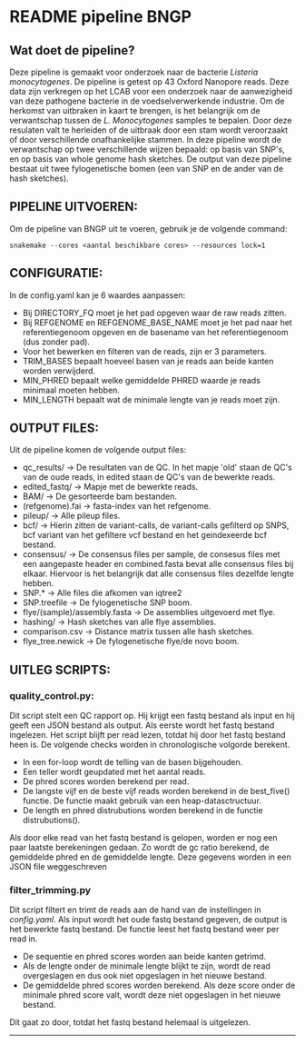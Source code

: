 # README pipeline BNGP

## Wat doet de pipeline?
Deze pipeline is gemaakt voor onderzoek naar de bacterie *Listeria monocytogenes*. De pipeline is getest op 43 Oxford Nanopore reads. Deze data zijn verkregen op het
LCAB voor een onderzoek naar de aanwezigheid van deze pathogene bacterie in de voedselverwerkende industrie. Om de herkomst van uitbraken in kaart te brengen, is het 
belangrijk om de verwantschap tussen de *L. Monocytogenes* samples te bepalen. Door deze resulaten valt te herleiden of de uitbraak door een stam wordt veroorzaakt of
door verschillende onafhankelijke stammen. In deze pipeline wordt de verwantschap op twee verschillende wijzen bepaald: op basis van SNP's, en op basis van whole genome
hash sketches. De output van deze pipeline bestaat uit twee fylogenetische bomen (een van SNP en de ander van de hash sketches). 

## PIPELINE UITVOEREN:
Om de pipeline van BNGP uit te voeren, gebruik je de volgende command:

`snakemake --cores <aantal beschikbare cores> --resources lock=1`

## CONFIGURATIE:
In de config.yaml kan je 6 waardes aanpassen:
- Bij DIRECTORY_FQ moet je het pad opgeven waar de raw reads zitten.
- Bij REFGENOME en REFGENOME_BASE_NAME moet je het pad naar het referentiegenoom opgeven en de basename van het referentiegenoom (dus zonder pad).
- Voor het bewerken en filteren van de reads, zijn er 3 parameters.
- TRIM_BASES bepaalt hoeveel basen van je reads aan beide kanten worden verwijderd.
- MIN_PHRED bepaalt welke gemiddelde PHRED waarde je reads minimaal moeten hebben.
- MIN_LENGTH bepaalt wat de minimale lengte van je reads moet zijn.

## OUTPUT FILES:
Uit de pipeline komen de volgende output files:
- qc_results/ -> De resultaten van de QC. In het mapje 'old' staan de QC's van de oude reads, in edited staan de QC's van de bewerkte reads.
- edited_fastq/ -> Mapje met de bewerkte reads.
- BAM/ -> De gesorteerde bam bestanden.
- (refgenome).fai -> fasta-index van het refgenome.
- pileup/ -> Alle pileup files.
- bcf/ -> Hierin zitten de variant-calls, de variant-calls gefilterd op SNPS, bcf variant van het gefiltere vcf bestand en het geindexeerde bcf bestand.
- consensus/ -> De consensus files per sample, de consesus files met een aangepaste header en combined.fasta bevat alle consensus files bij elkaar. Hiervoor is het belangrijk dat alle consensus files dezelfde lengte hebben.
- SNP.* -> Alle files die afkomen van iqtree2
- SNP.treefile -> De fylogenetische SNP boom.
- flye/(sample)/assembly.fasta -> De assemblies uitgevoerd met flye.
- hashing/ -> Hash sketches van alle flye assemblies.
- comparison.csv -> Distance matrix tussen alle hash sketches.
- flye_tree.newick -> De fylogenetische flye/de novo boom.

## UITLEG SCRIPTS:
### quality_control.py:
Dit script stelt een QC rapport op. Hij krijgt een fastq bestand als input en hij geeft een JSON bestand als output.
Als eerste wordt het fastq bestand ingelezen. Het script blijft per read lezen, totdat hij door het fastq bestand heen is. De volgende checks worden in chronologische volgorde berekent.
- In een for-loop wordt de telling van de basen bijgehouden.
- Een teller wordt geupdated met het aantal reads.
- De phred scores worden berekend per read.
- De langste vijf en de beste vijf reads worden berekend in de best_five() functie. De functie maakt gebruik van een heap-datasctructuur.
- De length en phred distrubutions worden berekend in de functie distrubutions().

Als door elke read van het fastq bestand is gelopen, worden er nog een paar laatste berekeningen gedaan. Zo wordt de gc ratio berekend, de gemiddelde phred en de gemiddelde lengte.
Deze gegevens worden in een JSON file weggeschreven

### filter_trimming.py
Dit script filtert en trimt de reads aan de hand van de instellingen in *config.yaml*. Als input wordt het oude fastq bestand gegeven, de output is het bewerkte fastq bestand.
De functie leest het fastq bestand weer per read in. 
- De sequentie en phred scores worden aan beide kanten getrimd.
- Als de lengte onder de minimale lengte blijkt te zijn, wordt de read overgeslagen en dus ook niet opgeslagen in het nieuwe bestand.
- De gemiddelde phred scores worden berekend. Als deze score onder de minimale phred score valt, wordt deze niet opgeslagen in het nieuwe bestand.

Dit gaat zo door, totdat het fastq bestand helemaal is uitgelezen.

---